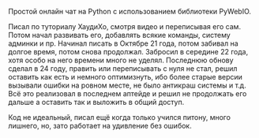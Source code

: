 Простой онлайн чат на Python с использованием библиотеки PyWebIO.

Писал по туториалу ХаудиХо, смотря видео и переписывая его сам. Потом начал развивать его, добавлять всякие команды, систему админки и пр.
Начинал писать в Октябре 21 года, потом забивал на долгое время, потом снова продолжал. Забросил в середине 22 года, хотя особо на него времени много не уделял. Последнюю обнову сделал в 24 году, править или переписывать с нуля не стал, решил оставить как есть и немного оптимизнуть, ибо более старые версии вызывали ошибки на ровном месте, не было антикраш системы и т.д. Всё это реализовал в последнем аптейде и решил не продолжать его дальше а оставить так и выложить в общий доступ. 

Код не идеальный, писал ещё когда только учился питону, много лишнего, но, зато работает на удивление без ошибок.
